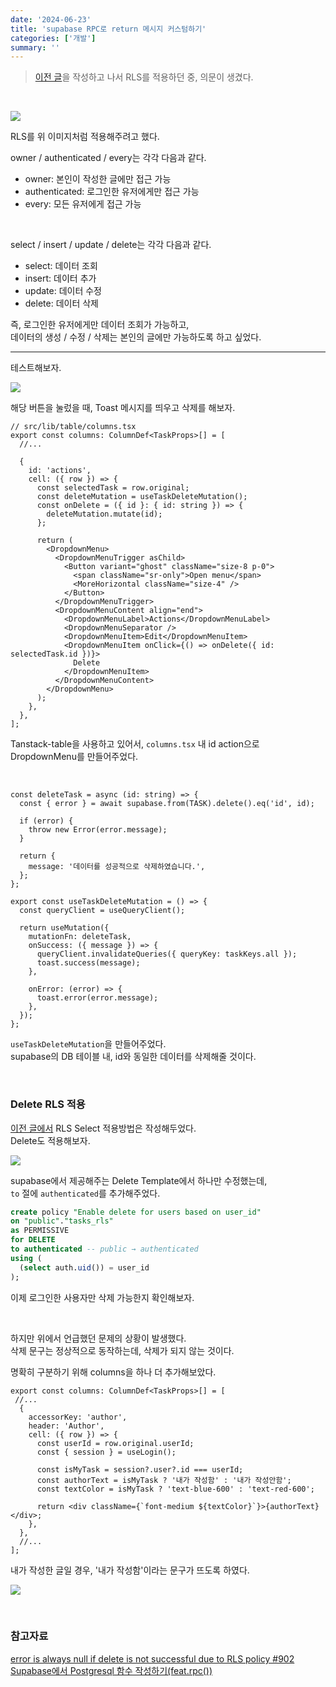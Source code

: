 ```yaml
---
date: '2024-06-23'
title: 'supabase RPC로 return 메시지 커스텀하기'
categories: ['개발']
summary: ''
---
```


> [이전 글](https://geuni620.github.io/blog/2024/6/22/supabase-rls/)을 작성하고 나서 RLS를 적용하던 중, 의문이 생겼다.

<!-- 내용 추가해야함 -->

<br/>

![](./supabase-rls-authenticated-list.png)

RLS를 위 이미지처럼 적용해주려고 했다.

owner / authenticated / every는 각각 다음과 같다.

- owner: 본인이 작성한 글에만 접근 가능
- authenticated: 로그인한 유저에게만 접근 가능
- every: 모든 유저에게 접근 가능

<br/>

select / insert / update / delete는 각각 다음과 같다.

- select: 데이터 조회
- insert: 데이터 추가
- update: 데이터 수정
- delete: 데이터 삭제

즉, 로그인한 유저에게만 데이터 조회가 가능하고,  
데이터의 생성 / 수정 / 삭제는 본인의 글에만 가능하도록 하고 싶었다.

---

테스트해보자.

![](./delete-button.png)

해당 버튼을 눌렀을 때, Toast 메시지를 띄우고 삭제를 해보자.

```TSX
// src/lib/table/columns.tsx
export const columns: ColumnDef<TaskProps>[] = [
  //...

  {
    id: 'actions',
    cell: ({ row }) => {
      const selectedTask = row.original;
      const deleteMutation = useTaskDeleteMutation();
      const onDelete = ({ id }: { id: string }) => {
        deleteMutation.mutate(id);
      };

      return (
        <DropdownMenu>
          <DropdownMenuTrigger asChild>
            <Button variant="ghost" className="size-8 p-0">
              <span className="sr-only">Open menu</span>
              <MoreHorizontal className="size-4" />
            </Button>
          </DropdownMenuTrigger>
          <DropdownMenuContent align="end">
            <DropdownMenuLabel>Actions</DropdownMenuLabel>
            <DropdownMenuSeparator />
            <DropdownMenuItem>Edit</DropdownMenuItem>
            <DropdownMenuItem onClick={() => onDelete({ id: selectedTask.id })}>
              Delete
            </DropdownMenuItem>
          </DropdownMenuContent>
        </DropdownMenu>
      );
    },
  },
];
```

Tanstack-table을 사용하고 있어서, `columns.tsx` 내 id action으로 DropdownMenu를 만들어주었다.

<br/>

```TSX
const deleteTask = async (id: string) => {
  const { error } = await supabase.from(TASK).delete().eq('id', id);

  if (error) {
    throw new Error(error.message);
  }

  return {
    message: '데이터를 성공적으로 삭제하였습니다.',
  };
};

export const useTaskDeleteMutation = () => {
  const queryClient = useQueryClient();

  return useMutation({
    mutationFn: deleteTask,
    onSuccess: ({ message }) => {
      queryClient.invalidateQueries({ queryKey: taskKeys.all });
      toast.success(message);
    },

    onError: (error) => {
      toast.error(error.message);
    },
  });
};
```

`useTaskDeleteMutation`을 만들어주었다.  
supabase의 DB 테이블 내, id와 동일한 데이터를 삭제해줄 것이다.

<br/>

### Delete RLS 적용

[이전 글에서](https://geuni620.github.io/blog/2024/6/22/supabase-rls/#3-row-level-security-%EC%A0%81%EC%9A%A9%ED%95%98%EA%B8%B0) RLS Select 적용방법은 작성해두었다.  
Delete도 적용해보자.

![](./supabase-delete-rls.png)

supabase에서 제공해주는 Delete Template에서 하나만 수정했는데,  
`to` 절에 `authenticated`를 추가해주었다.

```SQL
create policy "Enable delete for users based on user_id"
on "public"."tasks_rls"
as PERMISSIVE
for DELETE
to authenticated -- public → authenticated
using (
  (select auth.uid()) = user_id
);
```

이제 로그인한 사용자만 삭제 가능한지 확인해보자.

<br/>

하지만 위에서 언급했던 문제의 상황이 발생했다.  
삭제 문구는 정상적으로 동작하는데, 삭제가 되지 않는 것이다.

명확히 구분하기 위해 columns을 하나 더 추가해보았다.

```TSX
export const columns: ColumnDef<TaskProps>[] = [
 //...
  {
    accessorKey: 'author',
    header: 'Author',
    cell: ({ row }) => {
      const userId = row.original.userId;
      const { session } = useLogin();

      const isMyTask = session?.user?.id === userId;
      const authorText = isMyTask ? '내가 작성함' : '내가 작성안함';
      const textColor = isMyTask ? 'text-blue-600' : 'text-red-600';

      return <div className={`font-medium ${textColor}`}>{authorText}</div>;
    },
  },
  //...
];
```

내가 작성한 글일 경우, '내가 작성함'이라는 문구가 뜨도록 하였다.

![](./test.gif)

<br/>

### 참고자료

[error is always null if delete is not successful due to RLS policy #902](https://github.com/supabase/supabase-js/issues/902)  
[Supabase에서 Postgresql 함수 작성하기(feat.rpc())](https://velog.io/@inmyhead/Supabase-Postgresql-%ED%95%A8%EC%88%98-%EC%9E%91%EC%84%B1-rpc)
